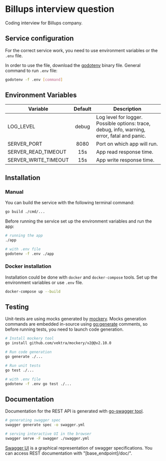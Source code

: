 # Billups interview question

Coding interview for Billups company.

## Service configuration

For the correct service work, you need to use environment variables or the `.env` file. 

In order to use the file, download the [godotenv](https://github.com/joho/godotenv)
binary file. General command to run `.env` file:

```bash
godotenv -f .env [command]
```

## Environment Variables

| Variable             | Default | Description                                                                                  |
|----------------------|:-------:|----------------------------------------------------------------------------------------------|
| LOG_LEVEL            |  debug  | Log level for logger. Possible options: trace, debug, info, warning, error, fatal and panic. |
| SERVER_PORT          |  8080   | Port on which app will run.                                                                  |
| SERVER_READ_TIMEOUT  |   15s   | App read response time.                                                                      |
| SERVER_WRITE_TIMEOUT |   15s   | App write response time.                                                                     |


## Installation

### Manual

You can build the service with the following terminal command:

```bash
go build ./cmd/...
```

Before running the service set up the environment variables and run the app:

```bash
# running the app
./app

# with .env file
godotenv -f .env ./app
```

### Docker installation

Installation could be done with `docker` and `docker-compose` tools. Set up the environment variables or use `.env`
file.

```bash
docker-compose up --build
```

## Testing

Unit-tests are using mocks generated by [mockery](https://github.com/vektra/mockery). Mocks generation commands are
embedded in-source using [go:generate](https://golang.org/cmd/go/#hdr-Generate_Go_files_by_processing_source)
comments, so before running tests, you need to launch code generation.

```bash
# Install mockery tool
go install github.com/vektra/mockery/v2@@v2.10.0

# Run code generation
go generate ./...

# Run unit tests
go test ./...

# with .env file
godotenv -f .env go test ./...
```


## Documentation

Documentation for the REST API is generated with [go-swagger tool](https://github.com/go-swagger/go-swagger).

```bash
# generating swagger spec
swagger generate spec -o swagger.yml

# serving interactive UI in the browser
swagger serve -F swagger ./swagger.yml
```

[Swagger UI](https://swagger.io/tools/swagger-ui/) is a graphical representation of swagger specifications. You can
access REST documentation with "[base_endpoint]/doc/".